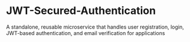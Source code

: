 # JWT-Secured-Authentication
A standalone, reusable microservice that handles user registration, login, JWT-based authentication, and email verification for applications
